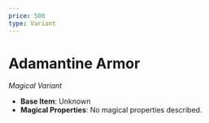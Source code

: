```yaml
---
price: 500
type: Variant
---
```

# Adamantine Armor

*Magical Variant*

- **Base Item**: Unknown
- **Magical Properties**: No magical properties described.



